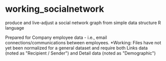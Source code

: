 # working_socialnetwork
produce and live-adjust a social network graph from simple data structure
R language

Prepared for Company employee data - i.e., email connections/communications between employees.
*Working: Files have not yet been normalized for a general dataset and require both Links data (noted as "Recipient / Sender") and Detail data (noted as "Demographic")
